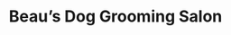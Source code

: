 ---
title: "Beau’s Dog Grooming Salon"
url: /newport/beaus-dog-grooming-salon/
shop: pet grooming
---